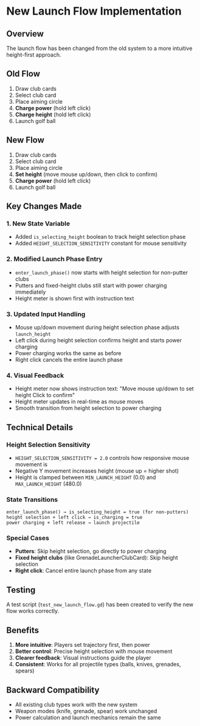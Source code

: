 # New Launch Flow Implementation

## Overview
The launch flow has been changed from the old system to a more intuitive height-first approach.

## Old Flow
1. Draw club cards
2. Select club card  
3. Place aiming circle
4. **Charge power** (hold left click)
5. **Charge height** (hold left click)
6. Launch golf ball

## New Flow
1. Draw club cards
2. Select club card
3. Place aiming circle
4. **Set height** (move mouse up/down, then click to confirm)
5. **Charge power** (hold left click)
6. Launch golf ball

## Key Changes Made

### 1. New State Variable
- Added `is_selecting_height` boolean to track height selection phase
- Added `HEIGHT_SELECTION_SENSITIVITY` constant for mouse sensitivity

### 2. Modified Launch Phase Entry
- `enter_launch_phase()` now starts with height selection for non-putter clubs
- Putters and fixed-height clubs still start with power charging immediately
- Height meter is shown first with instruction text

### 3. Updated Input Handling
- Mouse up/down movement during height selection phase adjusts `launch_height`
- Left click during height selection confirms height and starts power charging
- Power charging works the same as before
- Right click cancels the entire launch phase

### 4. Visual Feedback
- Height meter now shows instruction text: "Move mouse up/down to set height Click to confirm"
- Height meter updates in real-time as mouse moves
- Smooth transition from height selection to power charging

## Technical Details

### Height Selection Sensitivity
- `HEIGHT_SELECTION_SENSITIVITY = 2.0` controls how responsive mouse movement is
- Negative Y movement increases height (mouse up = higher shot)
- Height is clamped between `MIN_LAUNCH_HEIGHT` (0.0) and `MAX_LAUNCH_HEIGHT` (480.0)

### State Transitions
```
enter_launch_phase() → is_selecting_height = true (for non-putters)
height selection + left click → is_charging = true
power charging + left release → launch projectile
```

### Special Cases
- **Putters**: Skip height selection, go directly to power charging
- **Fixed height clubs** (like GrenadeLauncherClubCard): Skip height selection
- **Right click**: Cancel entire launch phase from any state

## Testing
A test script (`test_new_launch_flow.gd`) has been created to verify the new flow works correctly.

## Benefits
1. **More intuitive**: Players set trajectory first, then power
2. **Better control**: Precise height selection with mouse movement
3. **Clearer feedback**: Visual instructions guide the player
4. **Consistent**: Works for all projectile types (balls, knives, grenades, spears)

## Backward Compatibility
- All existing club types work with the new system
- Weapon modes (knife, grenade, spear) work unchanged
- Power calculation and launch mechanics remain the same 